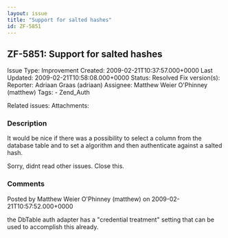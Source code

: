 ```yaml
---
layout: issue
title: "Support for salted hashes"
id: ZF-5851
---
```


ZF-5851: Support for salted hashes
----------------------------------

 Issue Type: Improvement Created: 2009-02-21T10:37:57.000+0000 Last Updated: 2009-02-21T10:58:08.000+0000 Status: Resolved Fix version(s): 
 Reporter:  Adriaan Graas (adriaan)  Assignee:  Matthew Weier O'Phinney (matthew)  Tags: - Zend\_Auth
 
 Related issues: 
 Attachments: 
### Description

It would be nice if there was a possibility to select a column from the database table and to set a algorithm and then authenticate against a salted hash.

Sorry, didnt read other issues. Close this.

 

 

### Comments

Posted by Matthew Weier O'Phinney (matthew) on 2009-02-21T10:57:52.000+0000

the DbTable auth adapter has a "credential treatment" setting that can be used to accomplish this already.

 

 